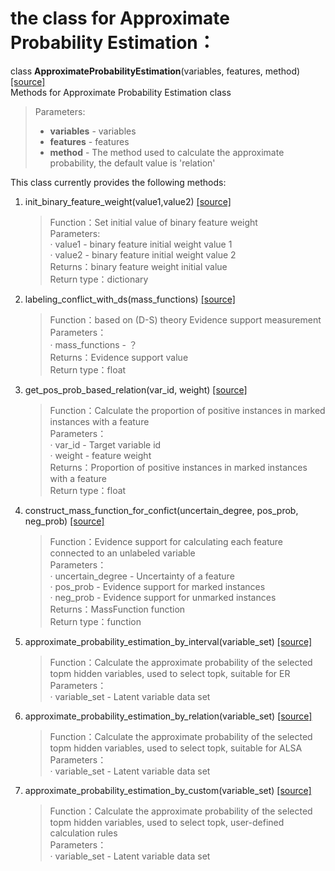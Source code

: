# the class for Approximate Probability Estimation：  
class **ApproximateProbabilityEstimation**(variables, features, method) [[source]](../approximate_probability_estimation.py)         
Methods for Approximate Probability Estimation class  
>Parameters:
> - **variables** - variables
> - **features** - features
> - **method** - The method used to calculate the approximate probability, the default value is 'relation'

This class currently provides the following methods:  
 
1. init_binary_feature_weight(value1,value2) [[source]](../approximate_probability_estimation.py)          

    >Function：Set initial value of binary feature weight  
    >Parameters:  
    > · value1 - binary feature initial weight value 1  
    > · value2 - binary feature initial weight value 2  
    >Returns：binary feature weight initial value  
    >Return type：dictionary

2. labeling_conflict_with_ds(mass_functions) [[source]](../approximate_probability_estimation.py)               

    >Function：based on (D-S) theory Evidence support measurement  
    >Parameters：  
    > · mass_functions - ？  
    >Returns：Evidence support value  
    >Return type：float

3. get_pos_prob_based_relation(var_id, weight) [[source]](../approximate_probability_estimation.py)                    

    >Function：Calculate the proportion of positive instances in marked instances with a feature  
    >Parameters：  
    > · var_id - Target variable id  
    > · weight - feature weight  
    >Returns：Proportion of positive instances in marked instances with a feature  
    >Return type：float  

4. construct_mass_function_for_confict(uncertain_degree, pos_prob, neg_prob) [[source]](../approximate_probability_estimation.py) 

    >Function：Evidence support for calculating each feature connected to an unlabeled variable  
    >Parameters：  
    > · uncertain_degree - Uncertainty of a feature  
    > · pos_prob - Evidence support for marked instances  
    > · neg_prob - Evidence support for unmarked instances  
    >Returns：MassFunction function  
    >Return type：function

5. approximate_probability_estimation_by_interval(variable_set) [[source]](../approximate_probability_estimation.py)          

    >Function：Calculate the approximate probability of the selected topm hidden variables, used to select topk, suitable for ER  
    >Parameters：  
    > · variable_set - Latent variable data set

6. approximate_probability_estimation_by_relation(variable_set) [[source]](../approximate_probability_estimation.py)       

    >Function：Calculate the approximate probability of the selected topm hidden variables, used to select topk, suitable for ALSA 
    >Parameters：  
    > · variable_set - Latent variable data set

7. approximate_probability_estimation_by_custom(variable_set) [[source]](../approximate_probability_estimation.py)           

    >Function：Calculate the approximate probability of the selected topm hidden variables, used to select topk, user-defined calculation rules  
    >Parameters：  
    > · variable_set - Latent variable data set
